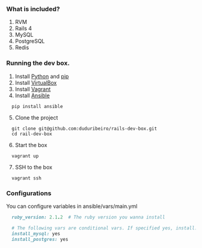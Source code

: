 ### What is included?
1. RVM
2. Rails 4
3. MySQL
4. PostgreSQL
5. Redis

### Running the dev box.
1. Install [Python](http://www.python.org.br/wiki) and [pip](https://github.com/pypa/pip)
2. Install [VirtualBox](http://www.virtualbox.org)
3. Install [Vagrant](http://www.vagrantup.com/)
4. Install [Ansible](http://www.ansible.com/)
```
  pip install ansible
```
5. Clone the project
```
  git clone git@github.com:duduribeiro/rails-dev-box.git
  cd rail-dev-box
```
6. Start the box
```
  vagrant up
```
7. SSH to the box
``` 
  vagrant ssh
```

### Configurations
You can configure variables in ansible/vars/main.yml
```ruby
  ruby_version: 2.1.2  # The ruby version you wanna install

  # The following vars are conditional vars. If specified yes, install.
  install_mysql: yes
  install_postgres: yes
```
